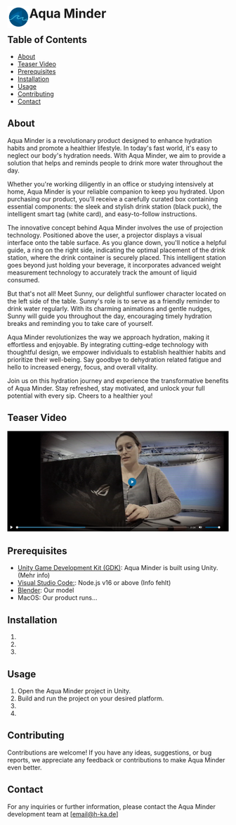 # Aqua Minder <img align="left" src="Logo.PNG" alt="Logo" width="50">


## Table of Contents

 - [About](#About)
 - [Teaser Video](#Teaser-Video)
 - [Prerequisites](#Prerequisites)
 - [Installation](#Installation)
 - [Usage](#usage)
 - [Contributing](#contributing)
 - [Contact](#contact)

## About

Aqua Minder is a revolutionary product designed to enhance hydration habits and promote a healthier lifestyle. In today's fast world, it's easy to neglect our body's hydration needs. With Aqua Minder, we aim to provide a solution that helps and reminds people to drink more water throughout the day.

Whether you're working diligently in an office or studying intensively at home, Aqua Minder is your reliable companion to keep you hydrated. Upon purchasing our product, you'll receive a carefully curated box containing essential components: the sleek and stylish drink station (black puck), the intelligent smart tag (white card), and easy-to-follow instructions.

The innovative concept behind Aqua Minder involves the use of projection technology. Positioned above the user, a projector displays a visual interface onto the table surface. As you glance down, you'll notice a helpful guide, a ring on the right side, indicating the optimal placement of the drink station, where the drink container is securely placed. This intelligent station goes beyond just holding your beverage, it incorporates advanced weight measurement technology to accurately track the amount of liquid consumed. 

But that's not all! Meet Sunny, our delightful sunflower character located on the left side of the table. Sunny's role is to serve as a friendly reminder to drink water regularly. With its charming animations and gentle nudges, Sunny will guide you throughout the day, encouraging timely hydration breaks and reminding you to take care of yourself.

Aqua Minder revolutionizes the way we approach hydration, making it effortless and enjoyable. By integrating cutting-edge technology with thoughtful design, we empower individuals to establish healthier habits and prioritize their well-being. Say goodbye to dehydration related fatigue and hello to increased energy, focus, and overall vitality.

Join us on this hydration journey and experience the transformative benefits of Aqua Minder. Stay refreshed, stay motivated, and unlock your full potential with every sip. Cheers to a healthier you!

## Teaser Video 

[![Watch the video](grafik.png)](https://bwsyncandshare.kit.edu/s/d9apytmGZQnyJYR)

## Prerequisites

- [Unity Game Development Kit (GDK)](https://unity.com/de/download): Aqua Minder is built using Unity. (Mehr info)
- [Visual Studio Code:](https://code.visualstudio.com/download): Node.js v16 or above (Info fehlt)
- [Blender](https://www.blender.org/download/): Our model
- MacOS: Our product runs...

## Installation

1.
2.
3.

## Usage

1. Open the Aqua Minder project in Unity.
2. Build and run the project on your desired platform.
3. 
4. 

## Contributing

Contributions are welcome! If you have any ideas, suggestions, or bug reports, we appreciate any feedback or contributions to make Aqua Minder even better.

## Contact

For any inquiries or further information, please contact the Aqua Minder development team at [email@h-ka.de]
